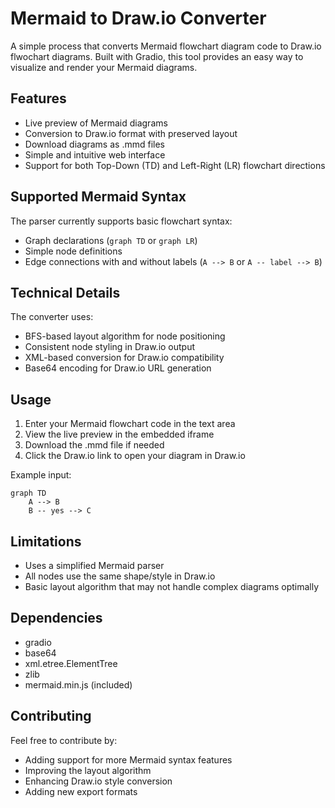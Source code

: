 # Mermaid to Draw.io Converter

A simple process that converts Mermaid flowchart diagram code to Draw.io flwochart diagrams. Built with Gradio, this tool provides an easy way to visualize and render your Mermaid diagrams.

## Features

- Live preview of Mermaid diagrams
- Conversion to Draw.io format with preserved layout
- Download diagrams as .mmd files
- Simple and intuitive web interface
- Support for both Top-Down (TD) and Left-Right (LR) flowchart directions

## Supported Mermaid Syntax

The parser currently supports basic flowchart syntax:
- Graph declarations (`graph TD` or `graph LR`)
- Simple node definitions
- Edge connections with and without labels (`A --> B` or `A -- label --> B`)

## Technical Details

The converter uses:
- BFS-based layout algorithm for node positioning
- Consistent node styling in Draw.io output
- XML-based conversion for Draw.io compatibility
- Base64 encoding for Draw.io URL generation

## Usage

1. Enter your Mermaid flowchart code in the text area
2. View the live preview in the embedded iframe
3. Download the .mmd file if needed
4. Click the Draw.io link to open your diagram in Draw.io

Example input:
```
graph TD
    A --> B
    B -- yes --> C
```

## Limitations

- Uses a simplified Mermaid parser
- All nodes use the same shape/style in Draw.io
- Basic layout algorithm that may not handle complex diagrams optimally

## Dependencies

- gradio
- base64
- xml.etree.ElementTree
- zlib
- mermaid.min.js (included)

## Contributing

Feel free to contribute by:
- Adding support for more Mermaid syntax features
- Improving the layout algorithm
- Enhancing Draw.io style conversion
- Adding new export formats
